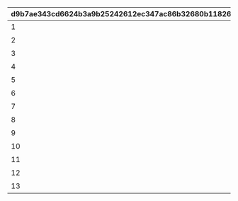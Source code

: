 |d9b7ae343cd6624b3a9b25242612ec347ac86b32680b118266a4bb2ab269aa27|90db5cdb02b33411535acb8da5be33fe887125c047d29a6103b5aad3a91e8e07|883afafb94fce55e30cdcb93717077904737838c940daefc2616b8229f789d73|45f68f7e7235426732b35b99bf05da4c72d8c1e53b1562cec2dc7fc5c05575a7|6870eefd2ae8417d01d1e832151ee2208b1bdf1f01ba509f08505fc075a0d77a|915b81b6f8fe7b7844fa58f25597e4219699d2220abb83054f3950e000060ee3|a6f6ee3d62aba04d0fff4956973e02df5eace9c6293ab614bbfe728795d24812|674f12ffa7886fe2a132c56c7bfc2df8e437a1b17d2dc263ff3ba3cde3700c08|0eb9ed432e3d8a198fd266ecf35dbf096e07e5dfaa7311ad2538496d13c3af8a|8af1bfcdf409caf56165877c46968bc48447d8723ff437fdc40f4b172dcf86d9|6d5a8ab4925a53b6378eb390fa9fcd5cd15aa6401efbd314102b1126ea032fc0|00c5ef6c29352e2f0dd99a9e86153c00e2c95d52cfa187eeed982b40f3f7fb6c|8b2e86e836ad38e872c88752e9cbee727f24bf105d02e629435daa0e694493ad|843e82dab43965b8e3a3b69a98df9f1e47d99349e3e8137d4c6e9a93c978f341|b555d0c5db7dbd1534defa7e9f3f1b69809ffca71ee6014def561cd259d2a776|d92b35bf498abe7d4c169c8dd9716d1a1372d12191e51769f3d6e30497d16a4f|ee332be878b46b2e0bec69152d373807e9455498c841cd0b91233d5753a217af|c087fed8559a352d6aea2e58530e0827ae7e626235480eaa097b702fc29b6ccd|
| --- | --- | --- | --- | --- | --- | --- | --- | --- | --- | --- | --- | --- | --- | --- | --- | --- | --- |
|1|10000|累計スコアを10000pt 獲得しよう|12|94002|100000|0|0|0|0|0|0|0|0|0|0|0|0|
|2|20000|累計スコアを20000pt 獲得しよう|8|91002|50|0|0|0|0|0|0|0|0|0|0|0|0|
|3|30000|累計スコアを30000pt 獲得しよう|12|94002|100000|0|0|0|0|0|0|0|0|0|0|0|0|
|4|50000|累計スコアを50000pt 獲得しよう|8|91002|50|0|0|0|0|0|0|0|0|0|0|0|0|
|5|80000|累計スコアを80000pt 獲得しよう|12|94002|100000|0|0|0|0|0|0|0|0|0|0|0|0|
|6|100000|累計スコアを100000pt 獲得しよう|12|94002|100000|0|0|0|0|0|0|0|0|0|0|0|0|
|7|120000|累計スコアを120000pt 獲得しよう|8|91002|100|0|0|0|0|0|0|0|0|0|0|0|0|
|8|150000|累計スコアを150000pt 獲得しよう|12|94002|200000|0|0|0|0|0|0|0|0|0|0|0|0|
|9|200000|累計スコアを200000pt 獲得しよう|12|94002|200000|0|0|0|0|0|0|0|0|0|0|0|0|
|10|250000|累計スコアを250000pt 獲得しよう|8|91002|100|0|0|0|0|0|0|0|0|0|0|0|0|
|11|300000|累計スコアを300000pt 獲得しよう|12|94002|200000|0|0|0|0|0|0|0|0|0|0|0|0|
|12|350000|累計スコアを350000pt 獲得しよう|12|94002|200000|0|0|0|0|0|0|0|0|0|0|0|0|
|13|400000|累計スコアを400000pt 獲得しよう|8|91002|100|0|0|0|0|0|0|0|0|0|0|0|0|